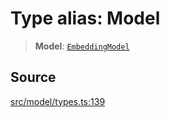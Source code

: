 # Type alias: Model

> **Model**: [`EmbeddingModel`](../../../../../classes/EmbeddingModel.md)

## Source

[src/model/types.ts:139](https://github.com/dexaai/llm-tools/blob/5a38bb8/src/model/types.ts#L139)
